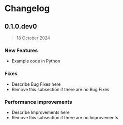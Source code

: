 # Changelog

<!-- This file should be auto-generated using the auto-changelog command (https://www.npmjs.com/package/auto-changelog) -->

## 0.1.0.dev0

> 18 October 2024

### New Features

- Example code in Python


### Fixes

- Describe Bug Fixes here
- Remove this subsection if there are no Bug Fixes


### Performance improvements

- Describe Improvements here
- Remove this subsection if there are no Improvements
